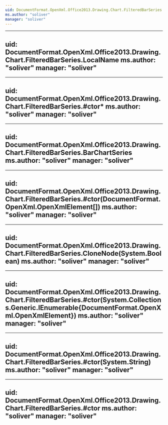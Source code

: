 ```yaml
---
uid: DocumentFormat.OpenXml.Office2013.Drawing.Chart.FilteredBarSeries
ms.author: "soliver"
manager: "soliver"
---
```


---
uid: DocumentFormat.OpenXml.Office2013.Drawing.Chart.FilteredBarSeries.LocalName
ms.author: "soliver"
manager: "soliver"
---

---
uid: DocumentFormat.OpenXml.Office2013.Drawing.Chart.FilteredBarSeries.#ctor*
ms.author: "soliver"
manager: "soliver"
---

---
uid: DocumentFormat.OpenXml.Office2013.Drawing.Chart.FilteredBarSeries.BarChartSeries
ms.author: "soliver"
manager: "soliver"
---

---
uid: DocumentFormat.OpenXml.Office2013.Drawing.Chart.FilteredBarSeries.#ctor(DocumentFormat.OpenXml.OpenXmlElement[])
ms.author: "soliver"
manager: "soliver"
---

---
uid: DocumentFormat.OpenXml.Office2013.Drawing.Chart.FilteredBarSeries.CloneNode(System.Boolean)
ms.author: "soliver"
manager: "soliver"
---

---
uid: DocumentFormat.OpenXml.Office2013.Drawing.Chart.FilteredBarSeries.#ctor(System.Collections.Generic.IEnumerable{DocumentFormat.OpenXml.OpenXmlElement})
ms.author: "soliver"
manager: "soliver"
---

---
uid: DocumentFormat.OpenXml.Office2013.Drawing.Chart.FilteredBarSeries.#ctor(System.String)
ms.author: "soliver"
manager: "soliver"
---

---
uid: DocumentFormat.OpenXml.Office2013.Drawing.Chart.FilteredBarSeries.#ctor
ms.author: "soliver"
manager: "soliver"
---
